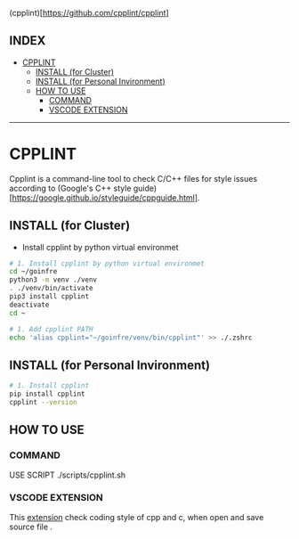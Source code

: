 (cpplint)[https://github.com/cpplint/cpplint]   

## INDEX
- [CPPLINT](#cpplint)
	- [INSTALL (for Cluster)](#install-for-cluster)
	- [INSTALL (for Personal Invironment)](#install-for-personal-invironment)
	- [HOW TO USE](#how-to-use)
		- [COMMAND](#command)
		- [VSCODE EXTENSION](#vscode-extension)

---


# CPPLINT


Cpplint is a command-line tool to check C/C++ files for style issues according to (Google's C++ style guide)[https://google.github.io/styleguide/cppguide.html].   

## INSTALL (for Cluster)   

- Install cpplint by python virtual environmet   

```bash
# 1. Install cpplint by python virtual environmet
cd ~/goinfre
python3 -m venv ./venv
. ./venv/bin/activate
pip3 install cpplint
deactivate
cd ~

# 1. Add cpplint PATH
echo 'alias cpplint="~/goinfre/venv/bin/cpplint"' >> ./.zshrc
```   

## INSTALL (for Personal Invironment)   

```bash
# 1. Install cpplint
pip install cpplint
cpplint --version
```
   
## HOW TO USE   

### COMMAND     

USE SCRIPT ./scripts/cpplint.sh

### VSCODE EXTENSION   

This [extension](https://marketplace.visualstudio.com/items?itemName=mine.cpplint) check coding style of cpp and c, when open and save source file .  









